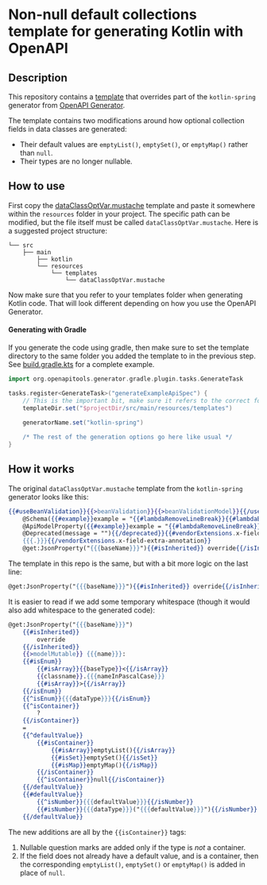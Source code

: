 # Non-null default collections template for generating Kotlin with OpenAPI
## Description
This repository contains a [template](src/main/resources/templates/dataClassOptVar.mustache) that overrides part of the `kotlin-spring` generator from [OpenAPI Generator](https://github.com/OpenAPITools/openapi-generator). 

The template contains two modifications around how optional collection fields in data classes are generated:
* Their default values are `emptyList()`, `emptySet()`, or `emptyMap()` rather than `null`.
* Their types are no longer nullable.

## How to use
First copy the [dataClassOptVar.mustache](src/main/resources/templates/dataClassOptVar.mustache) template and paste it somewhere within the `resources` folder in your project. The specific path can be modified, but the file itself must be called `dataClassOptVar.mustache`. Here is a suggested project structure:
```
└── src
    ├── main
        ├── kotlin
        └── resources
            └── templates
                └── dataClassOptVar.mustache
``` 
Now make sure that you refer to your templates folder when generating Kotlin code. That will look different depending on how you use the OpenAPI Generator.

#### Generating with Gradle
If you generate the code using gradle, then make sure to set the template directory to the same folder you added the template to in the previous step. See [build.gradle.kts](build.gradle.kts) for a complete example.
```gradle
import org.openapitools.generator.gradle.plugin.tasks.GenerateTask

tasks.register<GenerateTask>("generateExampleApiSpec") {
    // This is the important bit, make sure it refers to the correct folder
    templateDir.set("$projectDir/src/main/resources/templates")

    generatorName.set("kotlin-spring")
	
    /* The rest of the generation options go here like usual */
}
```

[//]: # (#### Generating with the CLI)
[//]: # (TODO)

[//]: # (#### Generating with Maven)
[//]: # (TODO)

## How it works
The original `dataClassOptVar.mustache` template from the `kotlin-spring` generator looks like this:
```mustache
{{#useBeanValidation}}{{>beanValidation}}{{>beanValidationModel}}{{/useBeanValidation}}{{#swagger2AnnotationLibrary}}
    @Schema({{#example}}example = "{{#lambdaRemoveLineBreak}}{{#lambdaEscapeInNormalString}}{{{.}}}{{/lambdaEscapeInNormalString}}{{/lambdaRemoveLineBreak}}", {{/example}}{{#isReadOnly}}readOnly = {{{isReadOnly}}}, {{/isReadOnly}}description = "{{{description}}}"){{/swagger2AnnotationLibrary}}{{#swagger1AnnotationLibrary}}
    @ApiModelProperty({{#example}}example = "{{#lambdaRemoveLineBreak}}{{#lambdaEscapeInNormalString}}{{{.}}}{{/lambdaEscapeInNormalString}}{{/lambdaRemoveLineBreak}}", {{/example}}{{#isReadOnly}}readOnly = {{{isReadOnly}}}, {{/isReadOnly}}value = "{{{description}}}"){{/swagger1AnnotationLibrary}}{{#deprecated}}
    @Deprecated(message = ""){{/deprecated}}{{#vendorExtensions.x-field-extra-annotation}}
    {{{.}}}{{/vendorExtensions.x-field-extra-annotation}}
    @get:JsonProperty("{{{baseName}}}"){{#isInherited}} override{{/isInherited}} {{>modelMutable}} {{{name}}}: {{#isEnum}}{{#isArray}}{{baseType}}<{{/isArray}}{{classname}}.{{{nameInPascalCase}}}{{#isArray}}>{{/isArray}}{{/isEnum}}{{^isEnum}}{{{dataType}}}{{/isEnum}}? = {{^defaultValue}}null{{/defaultValue}}{{#defaultValue}}{{^isNumber}}{{{defaultValue}}}{{/isNumber}}{{#isNumber}}{{{dataType}}}("{{{defaultValue}}}"){{/isNumber}}{{/defaultValue}}
```

The template in this repo is the same, but with a bit more logic on the last line:
```mustache
@get:JsonProperty("{{{baseName}}}"){{#isInherited}} override{{/isInherited}} {{>modelMutable}} {{{name}}}: {{#isEnum}}{{#isArray}}{{baseType}}<{{/isArray}}{{classname}}.{{{nameInPascalCase}}}{{#isArray}}>{{/isArray}}{{/isEnum}}{{^isEnum}}{{{dataType}}}{{/isEnum}}{{^isContainer}}?{{/isContainer}} = {{^defaultValue}}{{#isContainer}}{{#isArray}}emptyList(){{/isArray}}{{#isSet}}emptySet(){{/isSet}}{{#isMap}}emptyMap(){{/isMap}}{{/isContainer}}{{^isContainer}}null{{/isContainer}}{{/defaultValue}}{{#defaultValue}}{{^isNumber}}{{{defaultValue}}}{{/isNumber}}{{#isNumber}}{{{dataType}}}("{{{defaultValue}}}"){{/isNumber}}{{/defaultValue}}
```
It is easier to read if we add some temporary whitespace (though it would also add whitespace to the generated code):  
```mustache
@get:JsonProperty("{{{baseName}}}")
    {{#isInherited}}
        override
    {{/isInherited}}
    {{>modelMutable}} {{{name}}}:
    {{#isEnum}}
        {{#isArray}}{{baseType}}<{{/isArray}}
        {{classname}}.{{{nameInPascalCase}}}
        {{#isArray}}>{{/isArray}}
    {{/isEnum}}
    {{^isEnum}}{{{dataType}}}{{/isEnum}}
    {{^isContainer}}
        ?
    {{/isContainer}}
    =
    {{^defaultValue}}
        {{#isContainer}}
            {{#isArray}}emptyList(){{/isArray}}
            {{#isSet}}emptySet(){{/isSet}}
            {{#isMap}}emptyMap(){{/isMap}}
        {{/isContainer}}
        {{^isContainer}}null{{/isContainer}}
    {{/defaultValue}}
    {{#defaultValue}}
        {{^isNumber}}{{{defaultValue}}}{{/isNumber}}
        {{#isNumber}}{{{dataType}}}("{{{defaultValue}}}"){{/isNumber}}
    {{/defaultValue}}
```
The new additions are all by the `{{isContainer}}` tags:
1. Nullable question marks are added only if the type is *not* a container.
2. If the field does not already have a default value, and is a container, then the corresponding `emptyList()`, `emptySet()` or `emptyMap()` is added in place of `null`.
